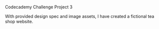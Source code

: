 Codecademy Challenge Project 3

With provided design spec and image assets, I have created a fictional tea shop website.